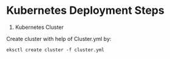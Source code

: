 # Kubernetes Deployment Steps

1. Kubernetes Cluster

Create cluster with help of Cluster.yml by:

```
eksctl create cluster -f cluster.yml
```


